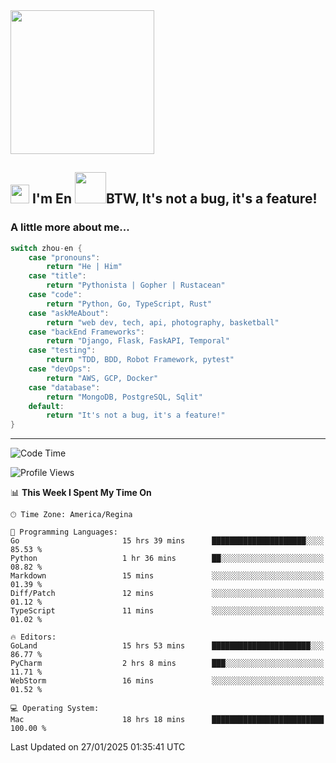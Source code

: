 <img align='center' src="https://media.giphy.com/media/GP1TJJSV4Ys1r64q2A/giphy.gif" width="230">

<h2><img src="https://emojis.slackmojis.com/emojis/images/1531849430/4246/blob-sunglasses.gif?1531849430" width="30"/> I'm En <img src="https://media.giphy.com/media/12oufCB0MyZ1Go/giphy.gif" width="50">BTW, It's not a bug, it's a feature!</h2>


<!-- <img align='right' src="https://media.giphy.com/media/M9gbBd9nbDrOTu1Mqx/giphy.gif" width="230"> -->


### A little more about me... 
<!--
```javascript
const zhou-en = {
    pronouns: "He" | "Him",
    title: "Pythonista" | "Gopher" | "Rustacean",
    code: ["Python", "Go", "Rust", "TypeScript"],
    askMeAbout: ["web dev", "tech", "app dev", "photography"],
    technologies: {
        backEnd: {
            python: ["Django", "Flask", "FaskAPI"],
            go: []
        },
        scraping: ["selenium", "scrapy", "spider"],
        testing: ["Robot Framework"],
        devOps: ["AWS", "Docker", "GCP", "Nginx"],
        databases: ["mongo", "postgresql", "sqlite"],
        misc: ["Firebase", "Heroku"]
    },
    architecture: ["Event Driven Architecture", "Microservices"],
    currentFocus: ["Temporal", "Rust"],
    funFact: "It's not a bug, it's a feature!"
};
```
  -->

```go
switch zhou-en {
    case "pronouns":
        return "He | Him"
    case "title":
        return "Pythonista | Gopher | Rustacean"
    case "code":
        return "Python, Go, TypeScript, Rust"
    case "askMeAbout":
        return "web dev, tech, api, photography, basketball"
    case "backEnd Frameworks":
        return "Django, Flask, FaskAPI, Temporal"
    case "testing":
        return "TDD, BDD, Robot Framework, pytest"
    case "devOps":
        return "AWS, GCP, Docker"
    case "database":
        return "MongoDB, PostgreSQL, Sqlit"
    default:
        return "It's not a bug, it's a feature!"
}
```




---
<!--START_SECTION:waka-->
![Code Time](http://img.shields.io/badge/Code%20Time-2%2C012%20hrs%2033%20mins-blue)

![Profile Views](http://img.shields.io/badge/Profile%20Views-0-blue)

📊 **This Week I Spent My Time On** 

```text
🕑︎ Time Zone: America/Regina

💬 Programming Languages: 
Go                       15 hrs 39 mins      █████████████████████░░░░   85.53 % 
Python                   1 hr 36 mins        ██░░░░░░░░░░░░░░░░░░░░░░░   08.82 % 
Markdown                 15 mins             ░░░░░░░░░░░░░░░░░░░░░░░░░   01.39 % 
Diff/Patch               12 mins             ░░░░░░░░░░░░░░░░░░░░░░░░░   01.12 % 
TypeScript               11 mins             ░░░░░░░░░░░░░░░░░░░░░░░░░   01.02 % 

🔥 Editors: 
GoLand                   15 hrs 53 mins      ██████████████████████░░░   86.77 % 
PyCharm                  2 hrs 8 mins        ███░░░░░░░░░░░░░░░░░░░░░░   11.71 % 
WebStorm                 16 mins             ░░░░░░░░░░░░░░░░░░░░░░░░░   01.52 % 

💻 Operating System: 
Mac                      18 hrs 18 mins      █████████████████████████   100.00 % 
```


 Last Updated on 27/01/2025 01:35:41 UTC
<!--END_SECTION:waka-->
